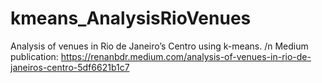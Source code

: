 # kmeans_AnalysisRioVenues
Analysis of venues in Rio de Janeiro’s Centro using k-means. /n
Medium publication: https://renanbdr.medium.com/analysis-of-venues-in-rio-de-janeiros-centro-5df6621b1c7
